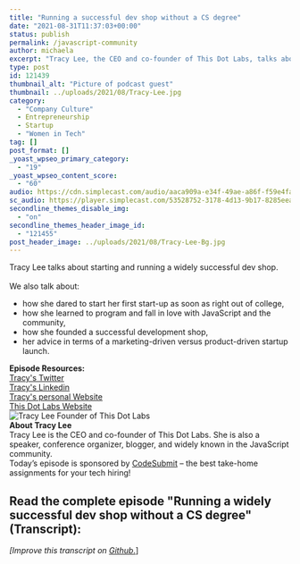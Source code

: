 ```yaml
---
title: "Running a successful dev shop without a CS degree"
date: "2021-08-31T11:37:03+00:00"
status: publish
permalink: /javascript-community
author: michaela
excerpt: "Tracy Lee, the CEO and co-founder of This Dot Labs, talks about starting and running a widely successful dev shop."
type: post
id: 121439
thumbnail_alt: "Picture of podcast guest"
thumbnail: ../uploads/2021/08/Tracy-Lee.jpg
category:
  - "Company Culture"
  - Entrepreneurship
  - Startup
  - "Women in Tech"
tag: []
post_format: []
_yoast_wpseo_primary_category:
  - "19"
_yoast_wpseo_content_score:
  - "60"
audio: https://cdn.simplecast.com/audio/aaca909a-e34f-49ae-a86f-f59e4fa807f0/episodes/eb1463ba-a0b3-467b-b5ec-fb3f6e134eed/audio/58495076-bddd-4a33-8327-eda0468c582c/default_tc.mp3
sc_audio: https://player.simplecast.com/53528752-3178-4d13-9b17-8285eeab471c?dark=false
secondline_themes_disable_img:
  - "on"
secondline_themes_header_image_id:
  - "121455"
post_header_image: ../uploads/2021/08/Tracy-Lee-Bg.jpg
---
```



<div class="episode-about">
Tracy Lee talks about starting and running a widely successful dev shop. 
    <br/> <br/>We also talk about:
    <ul>
        <li>how she dared to start her first start-up as soon as right out of college,</li>
        <li>how she learned to program and fall in love with JavaScript and the community,</li>
        <li>how she founded a successful development shop,</li>
        <li>her advice in terms of a marketing-driven versus product-driven startup launch.</li>
    </ul>
</div>
<div class=" episode-links">
<b>Episode Resources:</b><br/>
<a href="https://twitter.com/ladyleet)"> Tracy's Twitter</a><br/>
<a href="https://www.](https://www.linkedin.com/in/tracyslee/">Tracy's Linkedin</a><br/>
<a href="https://www.ladyleet.com/">Tracy's personal Website</a><br/>
<a href="https://www.ladyleet.com/">This Dot Labs Website</a><br/>
</div>


<div class="row pt-2 align-items-center">
    <div class="col-4 guest-picture">
    <img src="../uploads/2021/08/Tracy-Lee.jpg" alt="Tracy Lee Founder of This Dot Labs"/>
    </div>
    <div class="col-8 guest-about">
    <b>About Tracy Lee</b><br/>
      Tracy Lee is the CEO and co-founder of This Dot Labs. She is also a speaker, conference organizer, blogger, and widely known in the JavaScript community.
    </div>
</div>


<div class="sponsorship"> Today’s episode is sponsored by <a href="https://codesubmit.io/" target="_blank" rel="noreferrer" >CodeSubmit</a> – the best take-home assignments for your tech hiring! </div>



## Read the complete episode "Running a widely successful dev shop without a CS degree" (Transcript):

_\[Improve this transcript on [Github](https://github.com/mgreiler/se-unlocked/tree/master/Transcripts)_[.](https://github.com/mgreiler/se-unlocked/tree/master/Transcripts)\]
